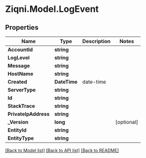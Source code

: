 
# Ziqni.Model.LogEvent

## Properties

Name | Type | Description | Notes
------------ | ------------- | ------------- | -------------
**AccountId** | **string** |  | 
**LogLevel** | **string** |  | 
**Message** | **string** |  | 
**HostName** | **string** |  | 
**Created** | **DateTime** | date-time | 
**ServerType** | **string** |  | 
**Id** | **string** |  | 
**StackTrace** | **string** |  | 
**PrivateIpAddress** | **string** |  | 
**_Version** | **long** |  | [optional] 
**EntityId** | **string** |  | 
**EntityType** | **string** |  | 

[[Back to Model list]](../README.md#documentation-for-models)
[[Back to API list]](../README.md#documentation-for-api-endpoints)
[[Back to README]](../README.md)

